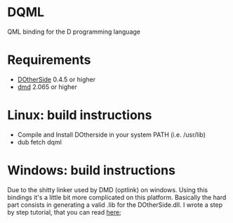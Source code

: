 # DQML

QML binding for the D programming language

# Requirements
* [DOtherSide](https://github.com/filcuc/DOtherSide) 0.4.5 or higher
* [dmd](http://dlang.org/download.html#dmd) 2.065 or higher

# Linux: build instructions
* Compile and Install DOtherside in your system PATH (i.e. /usr/lib)
* dub fetch dqml

# Windows: build instructions
Due to the shitty linker used by DMD (optlink) on windows.
Using this bindings it's a little bit more complicated on this platform.
Basically the hard part consists in generating a valid .lib for the DOtherSide.dll.
I wrote a step by step tutorial, that you can read [here](https://github.com/filcuc/dqml/blob/master/WindowsUsage.md);
